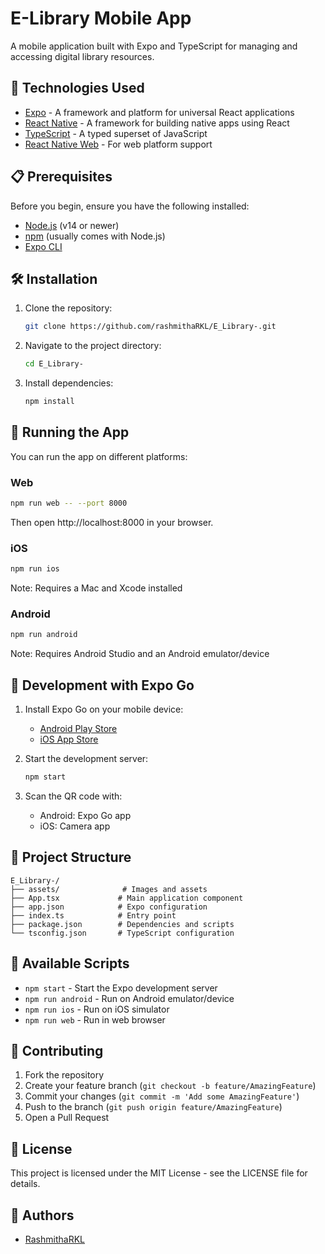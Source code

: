 # E-Library Mobile App

A mobile application built with Expo and TypeScript for managing and accessing digital library resources.

## 🚀 Technologies Used

- [Expo](https://expo.dev/) - A framework and platform for universal React applications
- [React Native](https://reactnative.dev/) - A framework for building native apps using React
- [TypeScript](https://www.typescriptlang.org/) - A typed superset of JavaScript
- [React Native Web](https://necolas.github.io/react-native-web/) - For web platform support

## 📋 Prerequisites

Before you begin, ensure you have the following installed:
- [Node.js](https://nodejs.org/) (v14 or newer)
- [npm](https://www.npmjs.com/) (usually comes with Node.js)
- [Expo CLI](https://docs.expo.dev/get-started/installation/)

## 🛠️ Installation

1. Clone the repository:
   ```bash
   git clone https://github.com/rashmithaRKL/E_Library-.git
   ```

2. Navigate to the project directory:
   ```bash
   cd E_Library-
   ```

3. Install dependencies:
   ```bash
   npm install
   ```

## 🚀 Running the App

You can run the app on different platforms:

### Web
```bash
npm run web -- --port 8000
```
Then open http://localhost:8000 in your browser.

### iOS
```bash
npm run ios
```
Note: Requires a Mac and Xcode installed

### Android
```bash
npm run android
```
Note: Requires Android Studio and an Android emulator/device

## 📱 Development with Expo Go

1. Install Expo Go on your mobile device:
   - [Android Play Store](https://play.google.com/store/apps/details?id=host.exp.exponent)
   - [iOS App Store](https://apps.apple.com/app/expo-go/id982107779)

2. Start the development server:
   ```bash
   npm start
   ```

3. Scan the QR code with:
   - Android: Expo Go app
   - iOS: Camera app

## 📁 Project Structure

```
E_Library-/
├── assets/              # Images and assets
├── App.tsx             # Main application component
├── app.json            # Expo configuration
├── index.ts            # Entry point
├── package.json        # Dependencies and scripts
└── tsconfig.json       # TypeScript configuration
```

## 🔧 Available Scripts

- `npm start` - Start the Expo development server
- `npm run android` - Run on Android emulator/device
- `npm run ios` - Run on iOS simulator
- `npm run web` - Run in web browser

## 🤝 Contributing

1. Fork the repository
2. Create your feature branch (`git checkout -b feature/AmazingFeature`)
3. Commit your changes (`git commit -m 'Add some AmazingFeature'`)
4. Push to the branch (`git push origin feature/AmazingFeature`)
5. Open a Pull Request

## 📄 License

This project is licensed under the MIT License - see the LICENSE file for details.

## 👥 Authors

- [RashmithaRKL](https://github.com/rashmithaRKL)
